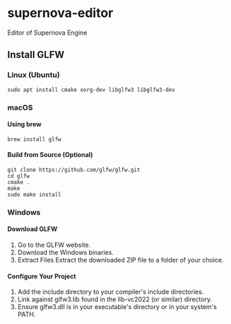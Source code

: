 # supernova-editor
Editor of Supernova Engine

## Install GLFW

### Linux (Ubuntu)

`sudo apt install cmake xorg-dev libglfw3 libglfw3-dev`

### macOS

#### Using brew

`brew install glfw`

#### Build from Source (Optional)
```
git clone https://github.com/glfw/glfw.git
cd glfw
cmake .
make
sudo make install
```

### Windows

#### Download GLFW

1. Go to the GLFW website.
2. Download the Windows binaries.
3. Extract Files Extract the downloaded ZIP file to a folder of your choice.

#### Configure Your Project

1. Add the include directory to your compiler's include directories.
2. Link against glfw3.lib found in the lib-vc2022 (or similar) directory.
3. Ensure glfw3.dll is in your executable's directory or in your system's PATH.
